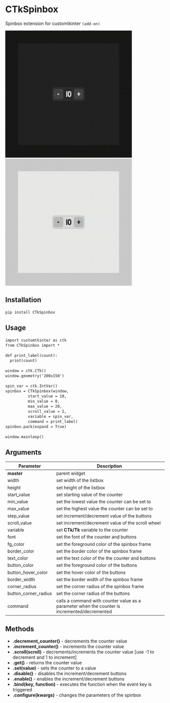 # CTkSpinbox
Spinbox extension for customtkinter `(add-on)`

<img src = 'images/spinbox_showcase_dark.gif' width = '400'> <img  src = 'images/spinbox_showcase_light.gif' width = '400'>

## Installation
```
pip install CTkSpinbox
```

## Usage
```
import customtkinter as ctk
from CTkSpinbox import *

def print_label(count):
  print(count)

window = ctk.CTk()
window.geometry('200x150')

spin_var = ctk.IntVar()
spinbox = CTkSpinbox(window,
          start_value = 10,
          min_value = 0,
          max_value = 20,
          scroll_value = 2,
          variable = spin_var,
          command = print_label)
spinbox.pack(expand = True)

window.mainloop()
```

## Arguments
| Parameter | Description |
|-----------| ------------|
| **master** | parent widget |
| width | set width of the listbox |
| height | set height of the listbox |
| start_value | set starting value of the counter |
| min_value | set the lowest value the counter can be set to|
| max_value | set the highest value the counter can be set to |
| step_value | set increment/decrement value of the buttons |
| scroll_value | set increment/decrement value of the scroll wheel |
| variable | set **CTk/Tk** variable to the counter |
| font | set the font of the counter and buttons |
| fg_color | set the foreground color of the spinbox frame |
| border_color | set the border color of the spinbox frame |
| text_color | set the text color of the the counter and buttons |
| button_color | set the foreground color of the buttons |
| button_hover_color | set the hover color of the buttons |
| border_width | set the border width of the spinbox frame |
| corner_radius | set the corner radius of the spinbox frame |
| button_corner_radius | set the corner radius of the buttons |
| command | calls a command with counter value as a parameter when the counter is incremented/decremented |

## Methods
- **.decrement_counter()** - decrements the counter value
- **.increment_counter()** - increments the counter value
- **.scroll(scroll)** - decrements/increments the counter value [use -1 to decrement and 1 to increment]
- **.get()** - returns the counter value
- **.set(value)** - sets the counter to a value
- **.disable()** - disables the increment/decrement buttons
- **.enable()** - enables the increment/decrement buttons
- **.bind(key, function)** - executes the function when the event key is triggered
- **.configure(kwargs)** - changes the parameters of the spinbox
